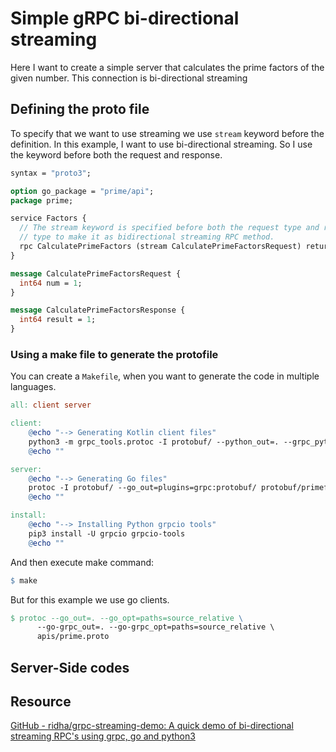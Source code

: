 # Simple gRPC bi-directional streaming

Here I want to create a simple server that calculates the prime factors of the given number. This connection is bi-directional streaming

## Defining the proto file

To specify that we want to use streaming we use `stream` keyword before the definition. In this example, I want to use bi-directional streaming. So I use the keyword before both the request and response.

```protobuf
syntax = "proto3";

option go_package = "prime/api";
package prime;

service Factors {
  // The stream keyword is specified before both the request type and response
  // type to make it as bidirectional streaming RPC method.
  rpc CalculatePrimeFactors (stream CalculatePrimeFactorsRequest) returns (stream CalculatePrimeFactorsResponse) {}
}

message CalculatePrimeFactorsRequest {
  int64 num = 1;
}

message CalculatePrimeFactorsResponse {
  int64 result = 1;
}
```

### Using a make file to generate the protofile

You can create a `Makefile`, when you want to generate the code in multiple languages.

```makefile
all: client server

client:
	@echo "--> Generating Kotlin client files"
	python3 -m grpc_tools.protoc -I protobuf/ --python_out=. --grpc_python_out=. protobuf/primefactor.proto
	@echo ""

server:
	@echo "--> Generating Go files"
	protoc -I protobuf/ --go_out=plugins=grpc:protobuf/ protobuf/primefactor.proto
	@echo ""

install:
	@echo "--> Installing Python grpcio tools"
	pip3 install -U grpcio grpcio-tools
	@echo ""
```

And then execute make command:

```makefile
$ make
```

But for this example we use go clients.

```makefile
$ protoc --go_out=. --go_opt=paths=source_relative \
      --go-grpc_out=. --go-grpc_opt=paths=source_relative \
      apis/prime.proto
```

## Server-Side codes

## Resource

[GitHub - ridha/grpc-streaming-demo: A quick demo of bi-directional streaming RPC's using grpc, go and python3](https://github.com/ridha/grpc-streaming-demo)